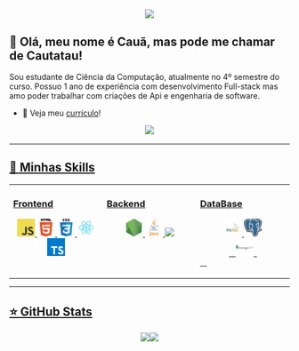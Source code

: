 <div align="center">
<img src="https://camo.githubusercontent.com/cdd42eb7ad2879b9b5f83a03b095f6850d6d112db674a83d3179030fd837a030/68747470733a2f2f692e696d6775722e636f6d2f4f464568574c742e676966" align="center" style="width: 20%%" />
</div>  


## 🐻 Olá, meu nome é Cauã, mas pode me chamar de Cautatau!

Sou estudante de Ciência da Computação, atualmente no 4º semestre do curso. Possuo 1 ano de experiência com desenvolvimento Full-stack mas amo poder trabalhar com criações de Api e engenharia de software.

- 🔭 Veja meu [currículo](https://drive.google.com/file/d/1KCknyc3X1ahpWfpixL8hVYvbU747FNGD/view)!  
<div align="center">
  <a href="https://www.linkedin.com/in/caua-barros/"><img src="https://img.shields.io/badge/linkedin-%230077B5.svg?style=for-the-badge&logo=linkedin&logoColor=white"/>
</div>


---

## 🚀 Minhas Skills



<div align="center">
  <table><tr><td valign="top" width="33%">



### Frontend  
<div align="center">  
  <code><img height="32" src="https://raw.githubusercontent.com/github/explore/80688e429a7d4ef2fca1e82350fe8e3517d3494d/topics/javascript/javascript.png" alt="Javascript"/></code>
  <code><img height="32" src="https://raw.githubusercontent.com/github/explore/80688e429a7d4ef2fca1e82350fe8e3517d3494d/topics/html/html.png" alt="HTML5"/></code>
  <code><img height="32" src="https://raw.githubusercontent.com/github/explore/80688e429a7d4ef2fca1e82350fe8e3517d3494d/topics/css/css.png" alt="CSS"/></code>
  <code><img height="32" src="https://raw.githubusercontent.com/github/explore/80688e429a7d4ef2fca1e82350fe8e3517d3494d/topics/react/react.png" alt="React"/></code>
  <code><img height="32" src="https://raw.githubusercontent.com/github/explore/80688e429a7d4ef2fca1e82350fe8e3517d3494d/topics/typescript/typescript.png" alt="Typescript"/></code>
</div>

</td><td valign="top" width="33%">



### Backend  
<div align="center">  
  <code><img height="32" src="https://raw.githubusercontent.com/github/explore/80688e429a7d4ef2fca1e82350fe8e3517d3494d/topics/nodejs/nodejs.png" alt="Nodejs"/></code>
  <code><img height="32" src="https://raw.githubusercontent.com/github/explore/80688e429a7d4ef2fca1e82350fe8e3517d3494d/topics/java/java.png" alt="Java"/></code>
  <code><img height="32" src="https://cdn.jsdelivr.net/gh/devicons/devicon@latest/icons/spring/spring-original.svg" /></code>
</div>

</td><td valign="top" width="33%">



### DataBase  
<div align="center">  
  <code><img height="32" src="https://raw.githubusercontent.com/github/explore/80688e429a7d4ef2fca1e82350fe8e3517d3494d/topics/mysql/mysql.png" alt="MySQL"/></code>
  <code><img height="32" src="https://raw.githubusercontent.com/github/explore/80688e429a7d4ef2fca1e82350fe8e3517d3494d/topics/postgresql/postgresql.png" alt="PostegreSQL"/><code>
  <code><img height="32" src="https://raw.githubusercontent.com/github/explore/80688e429a7d4ef2fca1e82350fe8e3517d3494d/topics/mongodb/mongodb.png" alt="MongoDB"/></code> 
</div>  





</td></tr></table>  
</div>


---




## ⭐ GitHub Stats
<div align="center" style="display:flex;justify-content: center;align-items: center" >
  <img height="180em" src="https://github-readme-stats.vercel.app/api?username=cautatau&show_icons=true&theme=synthwave&count_private=true"/>
  <img height="180em" src="https://github-readme-stats.vercel.app/api/top-langs/?username=cautatau&layout=donut&theme=synthwave"/>
</div>

